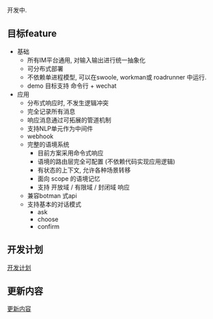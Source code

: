 

开发中.



## 目标feature

-   基础
    -   所有IM平台通用, 对输入输出进行统一抽象化
    -   可分布式部署
    -   不依赖单进程模型, 可以在swoole, workman或 roadrunner 中运行.
    -   demo 目标支持 命令行 + wechat
-   应用
    -   分布式响应时, 不发生逻辑冲突
    -   完全记录所有消息
    -   响应消息通过可拓展的管道机制
    -   支持NLP单元作为中间件
    -   webhook
    -   完整的语境系统
        -   目前方案采用命令式响应
        -   语境的路由层完全可配置 (不依赖代码实现应用逻辑)
        -   有状态的上下文, 允许各种场景转移
        -   面向 scope 的语境记忆
        -   支持 开放域 / 有限域 / 封闭域 响应
    -   兼容botman 式api
    -   支持基本的对话模式
        -   ask
        -   choose
        -   confirm


## 开发计划

[开发计划](docs/plan.md)

## 更新内容

[更新内容](docs/release.md)

